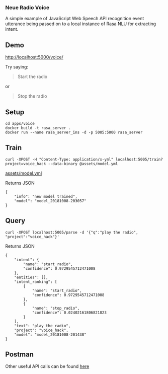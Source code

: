 ### Neue Radio Voice


A simple example of JavaScript Web Speech API recognition event utterance being passed on to a local instance of Rasa NLU for extracting intent.

## Demo

[http://localhost:5000/voice/](http://localhost:5000/voice/)

Try saying:

> Start the radio

or

> Stop the radio


## Setup

```
cd apps/voice
docker build -t rasa_server .
docker run --name rasa_server_ins -d -p 5005:5000 rasa_server
```

## Train

```curl -XPOST -H "Content-Type: application/x-yml" localhost:5005/train?project=voice_hack --data-binary @assets/model.yml```

[assets/model.yml](apps/voice/src/assets/model.yml)

Returns JSON

```
{
    "info": "new model trained",
    "model": "model_20181008-203057"
}
```

## Query

```curl -XPOST localhost:5005/parse -d '{"q":"play the radio", "project":"voice_hack"}'```

Returns JSON

```
{
    "intent": {
        "name": "start_radio",
        "confidence": 0.9729545712471008
    },
    "entities": [],
    "intent_ranking": [
        {
            "name": "start_radio",
            "confidence": 0.9729545712471008
        },
        {
            "name": "stop_radio",
            "confidence": 0.02402161806821823
        }
    ],
    "text": "play the radio",
    "project": "voice_hack",
    "model": "model_20181008-201438"
}
```

## Postman

Other useful API calls can be found [here](https://documenter.getpostman.com/view/924347/RWgozeGu)